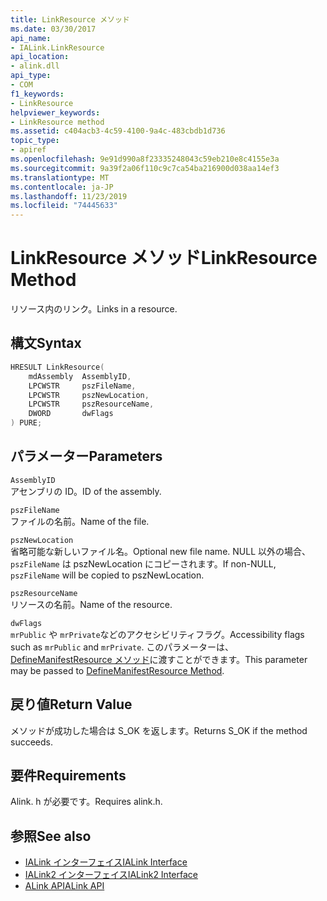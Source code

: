 ```yaml
---
title: LinkResource メソッド
ms.date: 03/30/2017
api_name:
- IALink.LinkResource
api_location:
- alink.dll
api_type:
- COM
f1_keywords:
- LinkResource
helpviewer_keywords:
- LinkResource method
ms.assetid: c404acb3-4c59-4100-9a4c-483cbdb1d736
topic_type:
- apiref
ms.openlocfilehash: 9e91d990a8f23335248043c59eb210e8c4155e3a
ms.sourcegitcommit: 9a39f2a06f110c9c7ca54ba216900d038aa14ef3
ms.translationtype: MT
ms.contentlocale: ja-JP
ms.lasthandoff: 11/23/2019
ms.locfileid: "74445633"
---
```

# <a name="linkresource-method"></a><span data-ttu-id="1771e-102">LinkResource メソッド</span><span class="sxs-lookup"><span data-stu-id="1771e-102">LinkResource Method</span></span>
<span data-ttu-id="1771e-103">リソース内のリンク。</span><span class="sxs-lookup"><span data-stu-id="1771e-103">Links in a resource.</span></span>  
  
## <a name="syntax"></a><span data-ttu-id="1771e-104">構文</span><span class="sxs-lookup"><span data-stu-id="1771e-104">Syntax</span></span>  
  
```cpp  
HRESULT LinkResource(  
    mdAssembly  AssemblyID,  
    LPCWSTR     pszFileName,  
    LPCWSTR     pszNewLocation,  
    LPCWSTR     pszResourceName,  
    DWORD       dwFlags  
) PURE;  
```  
  
## <a name="parameters"></a><span data-ttu-id="1771e-105">パラメーター</span><span class="sxs-lookup"><span data-stu-id="1771e-105">Parameters</span></span>  
 `AssemblyID`  
 <span data-ttu-id="1771e-106">アセンブリの ID。</span><span class="sxs-lookup"><span data-stu-id="1771e-106">ID of the assembly.</span></span>  
  
 `pszFileName`  
 <span data-ttu-id="1771e-107">ファイルの名前。</span><span class="sxs-lookup"><span data-stu-id="1771e-107">Name of the file.</span></span>  
  
 `pszNewLocation`  
 <span data-ttu-id="1771e-108">省略可能な新しいファイル名。</span><span class="sxs-lookup"><span data-stu-id="1771e-108">Optional new file name.</span></span> <span data-ttu-id="1771e-109">NULL 以外の場合、`pszFileName` は pszNewLocation にコピーされます。</span><span class="sxs-lookup"><span data-stu-id="1771e-109">If non-NULL, `pszFileName` will be copied to pszNewLocation.</span></span>  
  
 `pszResourceName`  
 <span data-ttu-id="1771e-110">リソースの名前。</span><span class="sxs-lookup"><span data-stu-id="1771e-110">Name of the resource.</span></span>  
  
 `dwFlags`  
 <span data-ttu-id="1771e-111">`mrPublic` や `mrPrivate`などのアクセシビリティフラグ。</span><span class="sxs-lookup"><span data-stu-id="1771e-111">Accessibility flags such as `mrPublic` and `mrPrivate`.</span></span> <span data-ttu-id="1771e-112">このパラメーターは、 [DefineManifestResource メソッド](../metadata/imetadataassemblyemit-definemanifestresource-method.md)に渡すことができます。</span><span class="sxs-lookup"><span data-stu-id="1771e-112">This parameter may be passed to [DefineManifestResource Method](../metadata/imetadataassemblyemit-definemanifestresource-method.md).</span></span>  
  
## <a name="return-value"></a><span data-ttu-id="1771e-113">戻り値</span><span class="sxs-lookup"><span data-stu-id="1771e-113">Return Value</span></span>  
 <span data-ttu-id="1771e-114">メソッドが成功した場合は S_OK を返します。</span><span class="sxs-lookup"><span data-stu-id="1771e-114">Returns S_OK if the method succeeds.</span></span>  
  
## <a name="requirements"></a><span data-ttu-id="1771e-115">要件</span><span class="sxs-lookup"><span data-stu-id="1771e-115">Requirements</span></span>  
 <span data-ttu-id="1771e-116">Alink. h が必要です。</span><span class="sxs-lookup"><span data-stu-id="1771e-116">Requires alink.h.</span></span>  
  
## <a name="see-also"></a><span data-ttu-id="1771e-117">参照</span><span class="sxs-lookup"><span data-stu-id="1771e-117">See also</span></span>

- [<span data-ttu-id="1771e-118">IALink インターフェイス</span><span class="sxs-lookup"><span data-stu-id="1771e-118">IALink Interface</span></span>](ialink-interface.md)
- [<span data-ttu-id="1771e-119">IALink2 インターフェイス</span><span class="sxs-lookup"><span data-stu-id="1771e-119">IALink2 Interface</span></span>](ialink2-interface.md)
- [<span data-ttu-id="1771e-120">ALink API</span><span class="sxs-lookup"><span data-stu-id="1771e-120">ALink API</span></span>](index.md)

